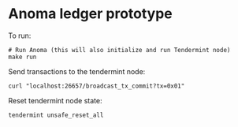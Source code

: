 # Anoma ledger prototype

To run:

```shell
# Run Anoma (this will also initialize and run Tendermint node)
make run
```

Send transactions to the tendermint node:

```shell
curl "localhost:26657/broadcast_tx_commit?tx=0x01"
```

Reset tendermint node state:

```shell
tendermint unsafe_reset_all
```
